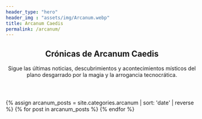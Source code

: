 ```yaml
---
header_type: "hero"
header_img : "assets/img/Arcanum.webp"
title: Arcanum Caedis
permalink: /arcanum/
---
```


<section class="arcanum-section">
  <header class="arcanum-header">
    <h1>Crónicas de Arcanum Caedis</h1>
    <p>Sigue las últimas noticias, descubrimientos y acontecimientos místicos del plano desgarrado por la magia y la arrogancia tecnocrática.</p>
  </header>

  <div id="arcanum-posts" class="row g-3">
    {% assign arcanum_posts = site.categories.arcanum | sort: 'date' | reverse %}
    {% for post in arcanum_posts %}
      <div class="post-item col-12 col-md-6" style="display: none;">
        <div class="card chulapa-card shadow-sm h-100">
          <div class="row g-0">
            {% if post.image %}
            <div class="col-4 d-none d-md-block">
              <img src="{{ post.image | relative_url }}" class="img-fluid rounded-start" alt="{{ post.title }}">
            </div>
            {% endif %}
            <div class="col">
              <div class="card-body">
                <h2 class="card-title h5"><a href="{{ post.url | relative_url }}">{{ post.title }}</a></h2>
                <p class="card-text"><small class="text-muted">{{ post.date | date: "%d %B %Y" }}</small></p>
                <p class="card-text">{{ post.excerpt }}</p>
                <a href="{{  post.url | relative_url }}" class="btn btn-sm btn-outline-secondary">Leer más</a>
              </div>
            </div>
          </div>
        </div>
      </div>
    {% endfor %}
  </div>

  <!-- Controles de paginación -->
  <nav class="pagination-nav mt-4 text-center">
    <ul id="pagination" class="pagination justify-content-center"></ul>
  </nav>
</section>


